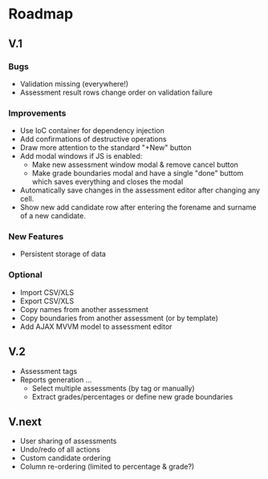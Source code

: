# Roadmap
## V.1
### Bugs
- Validation missing (everywhere!)
- Assessment result rows change order on validation failure

### Improvements
- Use IoC container for dependency injection
- Add confirmations of destructive operations
- Draw more attention to the standard "+New" button
- Add modal windows if JS is enabled:
  - Make new assessment window modal & remove cancel button
  - Make grade boundaries modal and have a single "done" buttom which saves everything and closes the modal
- Automatically save changes in the assessment editor after changing any cell.
- Show new add candidate row after entering the forename and surname of a new candidate.

### New Features
- Persistent storage of data

### Optional
- Import CSV/XLS
- Export CSV/XLS
- Copy names from another assessment
- Copy boundaries from another assessment (or by template)
- Add AJAX MVVM model to assessment editor

## V.2
- Assessment tags
- Reports generation ...
  - Select multiple assessments (by tag or manually)
  - Extract grades/percentages or define new grade boundaries

## V.next
- User sharing of assessments
- Undo/redo of all actions
- Custom candidate ordering
- Column re-ordering (limited to percentage & grade?)
